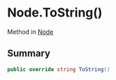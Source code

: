 # Node.ToString()

Method in [Node](api/csharp/yarn.node.md)

## Summary



```csharp
public override string ToString()
```

